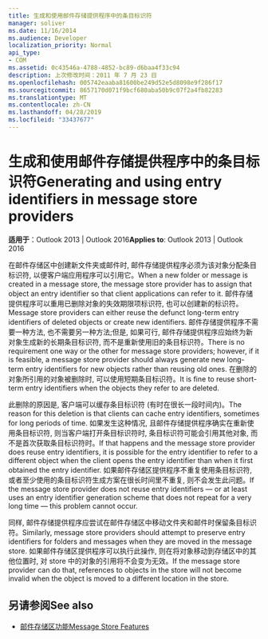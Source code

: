 ```yaml
---
title: 生成和使用邮件存储提供程序中的条目标识符
manager: soliver
ms.date: 11/16/2014
ms.audience: Developer
localization_priority: Normal
api_type:
- COM
ms.assetid: 0c43546a-4788-4852-bc89-d6baa4f33c94
description: 上次修改时间：2011 年 7 月 23 日
ms.openlocfilehash: 005742eaaba81600be249d52e5d8098e9f286f17
ms.sourcegitcommit: 8657170d071f9bcf680aba50b9c07f2a4fb82283
ms.translationtype: MT
ms.contentlocale: zh-CN
ms.lasthandoff: 04/28/2019
ms.locfileid: "33437677"
---
```

# <a name="generating-and-using-entry-identifiers-in-message-store-providers"></a><span data-ttu-id="8c24f-103">生成和使用邮件存储提供程序中的条目标识符</span><span class="sxs-lookup"><span data-stu-id="8c24f-103">Generating and using entry identifiers in message store providers</span></span>

<span data-ttu-id="8c24f-104">**适用于**：Outlook 2013 | Outlook 2016</span><span class="sxs-lookup"><span data-stu-id="8c24f-104">**Applies to**: Outlook 2013 | Outlook 2016</span></span> 
  
<span data-ttu-id="8c24f-105">在邮件存储区中创建新文件夹或邮件时, 邮件存储提供程序必须为该对象分配条目标识符, 以便客户端应用程序可以引用它。</span><span class="sxs-lookup"><span data-stu-id="8c24f-105">When a new folder or message is created in a message store, the message store provider has to assign that object an entry identifier so that client applications can refer to it.</span></span> <span data-ttu-id="8c24f-106">邮件存储提供程序可以重用已删除对象的失效期限项标识符, 也可以创建新的标识符。</span><span class="sxs-lookup"><span data-stu-id="8c24f-106">Message store providers can either reuse the defunct long-term entry identifiers of deleted objects or create new identifiers.</span></span> <span data-ttu-id="8c24f-107">邮件存储提供程序不需要一种方法, 也不需要另一种方法;但是, 如果可行, 邮件存储提供程序应始终为新对象生成新的长期条目标识符, 而不是重新使用旧的条目标识符。</span><span class="sxs-lookup"><span data-stu-id="8c24f-107">There is no requirement one way or the other for message store providers; however, if it is feasible, a message store provider should always generate new long-term entry identifiers for new objects rather than reusing old ones.</span></span> <span data-ttu-id="8c24f-108">在删除的对象所引用的对象被删除时, 可以使用短期条目标识符。</span><span class="sxs-lookup"><span data-stu-id="8c24f-108">It is fine to reuse short-term entry identifiers when the objects they refer to are deleted.</span></span>
  
<span data-ttu-id="8c24f-109">此删除的原因是, 客户端可以缓存条目标识符 (有时在很长一段时间内)。</span><span class="sxs-lookup"><span data-stu-id="8c24f-109">The reason for this deletion is that clients can cache entry identifiers, sometimes for long periods of time.</span></span> <span data-ttu-id="8c24f-110">如果发生这种情况, 且邮件存储提供程序确实在重新使用条目标识符, 则当客户端打开条目标识符时, 条目标识符可能会引用其他对象, 而不是首次获取条目标识符时。</span><span class="sxs-lookup"><span data-stu-id="8c24f-110">If that happens and the message store provider does reuse entry identifiers, it is possible for the entry identifier to refer to a different object when the client opens the entry identifier than when it first obtained the entry identifier.</span></span> <span data-ttu-id="8c24f-111">如果邮件存储区提供程序不重复使用条目标识符, 或者至少使用的条目标识符生成方案在很长时间里不重复, 则不会发生此问题。</span><span class="sxs-lookup"><span data-stu-id="8c24f-111">If the message store provider does not reuse entry identifiers — or at least uses an entry identifier generation scheme that does not repeat for a very long time — this problem cannot occur.</span></span>
  
<span data-ttu-id="8c24f-112">同样, 邮件存储提供程序应尝试在邮件存储区中移动文件夹和邮件时保留条目标识符。</span><span class="sxs-lookup"><span data-stu-id="8c24f-112">Similarly, message store providers should attempt to preserve entry identifiers for folders and messages when they are moved in the message store.</span></span> <span data-ttu-id="8c24f-113">如果邮件存储区提供程序可以执行此操作, 则在将对象移动到存储区中的其他位置时, 对 store 中的对象的引用将不会变为无效。</span><span class="sxs-lookup"><span data-stu-id="8c24f-113">If the message store provider can do that, references to objects in the store will not become invalid when the object is moved to a different location in the store.</span></span>
  
## <a name="see-also"></a><span data-ttu-id="8c24f-114">另请参阅</span><span class="sxs-lookup"><span data-stu-id="8c24f-114">See also</span></span>

- [<span data-ttu-id="8c24f-115">邮件存储区功能</span><span class="sxs-lookup"><span data-stu-id="8c24f-115">Message Store Features</span></span>](message-store-features.md)

